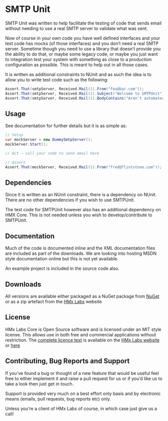# SMTP Unit
SMTP Unit was written to help facilitate the testing of code that sends email without needing to use a real SMTP server to validate what was sent.

Now of course in your own code you have well defined interfaces and your test code has mocks (of those interfaces) and you don’t need a real SMTP server. Sometime though you need to use a library that doesn’t provide you the ability to do that, or maybe some legacy code, or maybe you just want to integration test your system with something as close to a production configuration as possible. This is meant to help out in all those cases.

It is written as additional constraints to NUnit and as such the idea is to allow you to write test code such as the following:

````csharp
Assert.That(smtpServer, Received.Mail(1).From("foo@bar.com"));
Assert.That(smtpServer, Received.Mail(1).Subject("Welcome to SMTPUnit"));
Assert.That(smtpServer, Received.Mail(1).BodyContains("Aren't automated test so great!"));
````

## Usage
See documentation for further details but it is as simple as:
````csharp
// Setup
var mockServer = new DummySmtpServer();
mockServer.Start();

// Act – call your code to send email here

// Assert
Assert.That(mockServer, Received.Mail(1).From("fred@flintstone.com"));
````

## Dependencies
Since it is written as an NUnit constraint, there is a dependency on NUnit. There are no other dependencies if you wish to use SMTPUnit.

The test code for SMTPUnit however also has an additional dependency on HMX Core. This is not needed unless you wish to develop/contribute to SMTPUnit.

## Documentation
Much of the code is documented inline and the XML documentation files are included as part of the downloads. We are looking into hosting MSDN style documentation online but this is not yet available.

An example project is included in the source code also.

## Downloads
All versions are available either packaged as a NuGet package from [NuGet](http://nuget.org) or as a zip artefact from the [HMx Labs](http://hmxlabs.uk/software) website

## License
HMx Labs Core is Open Source software and is licensed under an MIT style license. This allows use in both free and commercial applications without restriction. The [complete licence text](http://hmxlabs.uk/software/license.html) is available on the [HMx Labs website](http://hmxlabs.uk) or [here](./license.txt)

## Contributing, Bug Reports and Support
If you’ve found a bug or thought of a new feature that would be useful feel free to either implement it and raise a pull request for us or if you’d like us to take a look then just get in touch.

Support is provided very much on a best effort only basis and by electronic means (emails, pull requests, bug reports etc) only.

Unless you’re a client of HMx Labs of course, in which case just give us a call!
